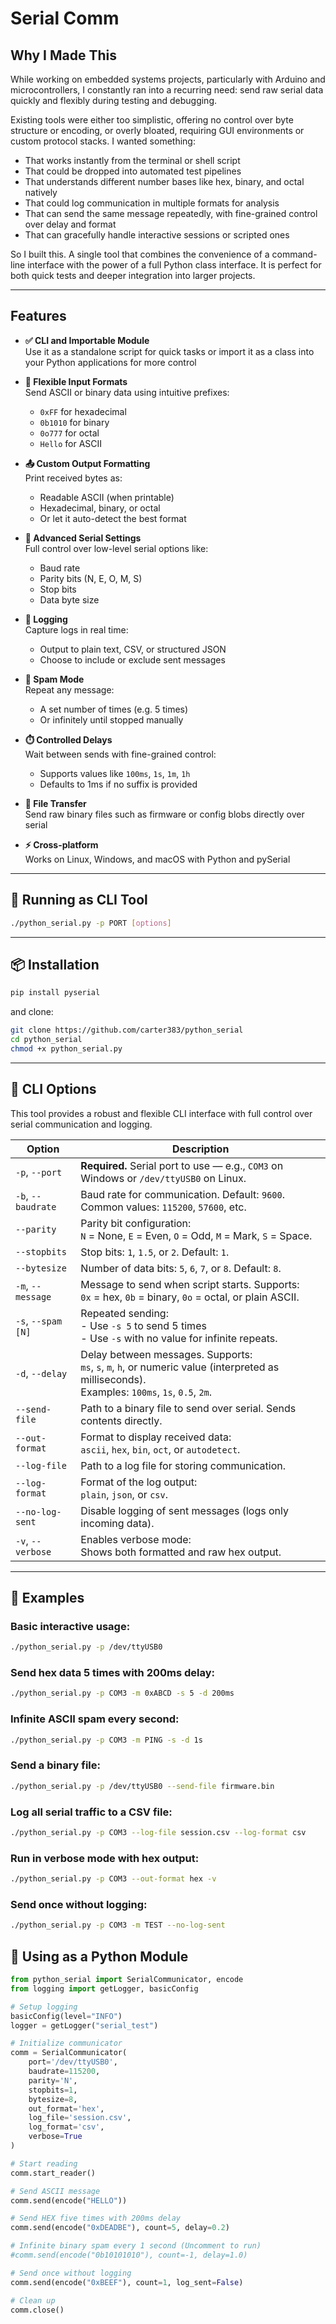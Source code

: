 # Serial Comm

## Why I Made This

While working on embedded systems projects, particularly with Arduino and microcontrollers, I constantly ran into a recurring need: send raw serial data quickly and flexibly during testing and debugging.

Existing tools were either too simplistic, offering no control over byte structure or encoding, or overly bloated, requiring GUI environments or custom protocol stacks. I wanted something:

- That works instantly from the terminal or shell script
- That could be dropped into automated test pipelines
- That understands different number bases like hex, binary, and octal natively
- That could log communication in multiple formats for analysis
- That can send the same message repeatedly, with fine-grained control over delay and format
- That can gracefully handle interactive sessions or scripted ones

So I built this. A single tool that combines the convenience of a command-line interface with the power of a full Python class interface. It is perfect for both quick tests and deeper integration into larger projects.

---

## Features

- **✅ CLI and Importable Module**  
  Use it as a standalone script for quick tasks or import it as a class into your Python applications for more control

- **🧠 Flexible Input Formats**  
  Send ASCII or binary data using intuitive prefixes:
  - `0xFF` for hexadecimal
  - `0b1010` for binary
  - `0o777` for octal
  - `Hello` for ASCII

- **📤 Custom Output Formatting**  
  Print received bytes as:
  - Readable ASCII (when printable)
  - Hexadecimal, binary, or octal
  - Or let it auto-detect the best format

- **🔧 Advanced Serial Settings**  
  Full control over low-level serial options like:
  - Baud rate
  - Parity bits (N, E, O, M, S)
  - Stop bits
  - Data byte size

- **📝 Logging**  
  Capture logs in real time:
  - Output to plain text, CSV, or structured JSON
  - Choose to include or exclude sent messages

- **🔁 Spam Mode**  
  Repeat any message:
  - A set number of times (e.g. 5 times)
  - Or infinitely until stopped manually

- **⏱️ Controlled Delays**  
  Wait between sends with fine-grained control:
  - Supports values like `100ms`, `1s`, `1m`, `1h`
  - Defaults to 1ms if no suffix is provided

- **📁 File Transfer**  
  Send raw binary files such as firmware or config blobs directly over serial

- **⚡ Cross-platform**  
  Works on Linux, Windows, and macOS with Python and pySerial

---

## 🚀 Running as CLI Tool

```bash
./python_serial.py -p PORT [options]
```

---

## 📦 Installation

```bash
pip install pyserial
```

and clone:

```bash
git clone https://github.com/carter383/python_serial
cd python_serial
chmod +x python_serial.py
```

---

## 🔧 CLI Options

This tool provides a robust and flexible CLI interface with full control over serial communication and logging.

| **Option**         | **Description**                                                                                                                                    |
| ------------------ | -------------------------------------------------------------------------------------------------------------------------------------------------- |
| `-p`, `--port`     | **Required.** Serial port to use — e.g., `COM3` on Windows or `/dev/ttyUSB0` on Linux.                                                             |
| `-b`, `--baudrate` | Baud rate for communication. Default: `9600`. Common values: `115200`, `57600`, etc.                                                               |
| `--parity`         | Parity bit configuration:<br>`N` = None, `E` = Even, `O` = Odd, `M` = Mark, `S` = Space.                                                           |
| `--stopbits`       | Stop bits: `1`, `1.5`, or `2`. Default: `1`.                                                                                                       |
| `--bytesize`       | Number of data bits: `5`, `6`, `7`, or `8`. Default: `8`.                                                                                          |
| `-m`, `--message`  | Message to send when script starts. Supports:<br>`0x` = hex, `0b` = binary, `0o` = octal, or plain ASCII.                                          |
| `-s`, `--spam [N]` | Repeated sending:<br>- Use `-s 5` to send 5 times<br>- Use `-s` with no value for infinite repeats.                                                |
| `-d`, `--delay`    | Delay between messages. Supports:<br>`ms`, `s`, `m`, `h`, or numeric value (interpreted as milliseconds).<br>Examples: `100ms`, `1s`, `0.5`, `2m`. |
| `--send-file`      | Path to a binary file to send over serial. Sends contents directly.                                                                                |
| `--out-format`     | Format to display received data:<br>`ascii`, `hex`, `bin`, `oct`, or `autodetect`.                                                                 |
| `--log-file`       | Path to a log file for storing communication.                                                                                                      |
| `--log-format`     | Format of the log output:<br>`plain`, `json`, or `csv`.                                                                                            |
| `--no-log-sent`    | Disable logging of sent messages (logs only incoming data).                                                                                        |
| `-v`, `--verbose`  | Enables verbose mode:<br>Shows both formatted and raw hex output.                                                                                  |

---

## 📌 Examples

### Basic interactive usage:

```bash
./python_serial.py -p /dev/ttyUSB0
```

### Send hex data 5 times with 200ms delay:

```bash
./python_serial.py -p COM3 -m 0xABCD -s 5 -d 200ms
```

### Infinite ASCII spam every second:

```bash
./python_serial.py -p COM3 -m PING -s -d 1s
```

### Send a binary file:

```bash
./python_serial.py -p /dev/ttyUSB0 --send-file firmware.bin
```

### Log all serial traffic to a CSV file:

```bash
./python_serial.py -p COM3 --log-file session.csv --log-format csv
```

### Run in verbose mode with hex output:

```bash
./python_serial.py -p COM3 --out-format hex -v
```

### Send once without logging:

```bash
./python_serial.py -p COM3 -m TEST --no-log-sent
```

## 🔧 Using as a Python Module

```python
from python_serial import SerialCommunicator, encode
from logging import getLogger, basicConfig

# Setup logging
basicConfig(level="INFO")
logger = getLogger("serial_test")

# Initialize communicator
comm = SerialCommunicator(
    port='/dev/ttyUSB0',
    baudrate=115200,
    parity='N',
    stopbits=1,
    bytesize=8,
    out_format='hex',
    log_file='session.csv',
    log_format='csv',
    verbose=True
)

# Start reading
comm.start_reader()

# Send ASCII message
comm.send(encode("HELLO"))

# Send HEX five times with 200ms delay
comm.send(encode("0xDEADBE"), count=5, delay=0.2)

# Infinite binary spam every 1 second (Uncomment to run)
#comm.send(encode("0b10101010"), count=-1, delay=1.0)

# Send once without logging
comm.send(encode("0xBEEF"), count=1, log_sent=False)

# Clean up
comm.close()
```
